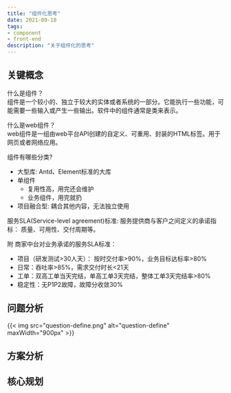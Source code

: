 ```yaml
---
title: "组件化思考"
date: 2021-09-10
tags:
- component
- front-end
description: "关于组件化的思考"
---
```

## 关键概念

什么是组件？  
组件是一个较小的、独立于较大的实体或者系统的一部分。它能执行一些功能，可能需要一些输入或产生一些输出。软件中的组件通常是类来表示。

什么是web组件？  
web组件是一组由web平台API创建的自定义、可重用、封装的HTML标签。用于网页或者网络应用。

组件有哪些分类?

+ 大型库: Antd、Element标准的大库
+ 单组件
  + 复用性高，用完还会维护
  + 业务组件，用完就扔
+ 项目融合型: 耦合其他内容，无法独立使用

服务SLA(Service-level agreement)标准: 服务提供商与客户之间定义的承诺指标： 质量、可用性、交付周期等。

附 商家中台对业务承诺的服务SLA标准：

+ 项目（研发测试>30人天）： 按时交付率>90%，业务目标达标率>80%
+ 日常：吞吐率>85%，需求交付时长<21天
+ 工单：双高工单当天完结，单高工单3天完结，整体工单3天完结率>80%
+ 稳定性：无P1P2故障，故障分收敛30%

## 问题分析

{{< img src="question-define.png" alt="question-define" maxWidth="900px" >}}

## 方案分析

## 核心规划


